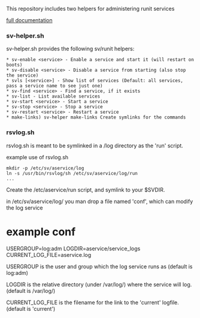This repository includes two helpers for administering runit services

[full documentation](https://github.com/rubyists/sv-helper/wiki)

### sv-helper.sh

sv-helper.sh provides the following sv/runit helpers:

    * sv-enable <service> - Enable a service and start it (will restart on boots)
    * sv-disable <service> - Disable a service from starting (also stop the service)
    * svls [<service>] - Show list of services (Default: all services, pass a service name to see just one)
    * sv-find <service> - Find a service, if it exists
    * sv-list - List available services
    * sv-start <service> - Start a service
    * sv-stop <service> - Stop a service
    * sv-restart <service> - Restart a service
    * make-links) sv-helper make-links Create symlinks for the commands

### rsvlog.sh

rsvlog.sh is meant to be symlinked in a <service>/log directory
          as the 'run' script.

example use of rsvlog.sh

    mkdir -p /etc/sv/aservice/log
    ln -s /usr/bin/rsvlog/sh /etc/sv/aservice/log/run
    ...
  Create the /etc/aservice/run script, and symlink to your $SVDIR. 

in /etc/sv/aservice/log/ you man drop a file named 'conf',
which can modify the log service

# example conf
USERGROUP=log:adm
LOGDIR=aservice/service\_logs
CURRENT\_LOG\_FILE=aservice.log

USERGROUP is the user and group which the log service runs as
          (default is log:adm)

LOGDIR is the relative directory (under /var/log/<servicename>) where the 
       service will log. (default is /var/log/<servicename>)
       
CURRENT\_LOG\_FILE is the filename for the link to the 'current' logfile.
                   (default is 'current')
